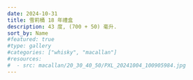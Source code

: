 ```yaml
---
date: 2024-10-31
title: 雪莉桶 18 年禮盒
description: 43 度, (700 + 50) 毫升.
sort_by: Name
#featured: true
#type: gallery
#categories: ["whisky", "macallan"]
#resources:
#  - src: macallan/20_30_40_50/PXL_20241004_100905984.jpg
---
```

